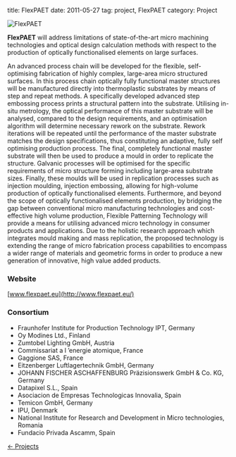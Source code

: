 title: FlexPAET
date: 2011-05-27
tag: project, FlexPAET
category: Project

<!--break-->
![FlexPAET](/4m-association/images/flexpaet-logo.png)

<strong>FlexPAET</strong> will address limitations of state-of-the-art micro machining technologies and optical design calculation methods with respect to the production of optically functionalised elements on large surfaces.

An advanced process chain will be developed for the flexible, self-optimising fabrication of highly complex, large-area micro structured surfaces. In this process chain optically fully functional master structures will be manufactured directly into thermoplastic substrates by means of step and repeat methods. A specifically developed advanced step embossing process prints a structural pattern into the substrate. Utilising in-situ metrology, the optical performance of this master substrate will be analysed, compared to the design requirements, and an optimisation algorithm will determine necessary rework on the substrate. Rework iterations will be repeated until the performance of the master substrate matches the design specifications, thus constituting an adaptive, fully self optimising production process. The final, completely functional master substrate will then be used to produce a mould in order to replicate the structure. Galvanic processes will be optimised for the specific requirements of micro structure forming including large-area substrate sizes. Finally, these moulds will be used in replication processes such as injection moulding, injection embossing, allowing for high-volume production of optically functionalised elements. Furthermore, and beyond the scope of optically functionalised elements production, by bridging the gap between conventional micro manufacturing technologies and cost-effective high volume production, Flexible Patterning Technology will provide a means for utilising advanced micro technology in consumer products and applications. Due to the holistic research approach which integrates mould making and mass replication, the proposed technology is extending the range of micro fabrication process capabilities to encompass a wider range of materials and geometric forms in order to produce a new generation of innovative, high value added products.

### Website


[www.flexpaet.eu](http://www.flexpaet.eu/)

### Consortium


* Fraunhofer Institute for Production Technology IPT, Germany
* Oy Modines Ltd., Finland
* Zumtobel Lighting GmbH, Austria
* Commissariat a l ’energie atomique, France
* Gaggione SAS, France
* Eitzenberger Luftlagertechnik GmbH, Germany
* JOHANN FISCHER ASCHAFFENBURG Präzisionswerk GmbH & Co. KG, Germany
* Datapixel S.L., Spain
* Asociacion de Empresas Technologicas Innovalia, Spain
* Temicon GmbH, Germany
* IPU, Denmark
* National Institute for Research and Development in Micro technologies, Romania
* Fundacio Privada Ascamm, Spain

[&larr; Projects](/4m-association/projects.html)
